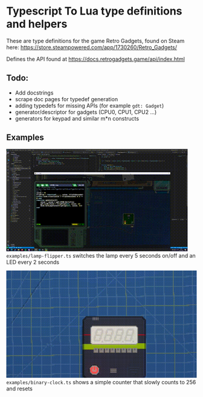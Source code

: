 # Typescript To Lua type definitions and helpers

These are type definitions for the game Retro Gadgets, found on Steam here:
https://store.steampowered.com/app/1730260/Retro_Gadgets/

Defines the API found at https://docs.retrogadgets.game/api/index.html

## Todo:

- Add docstrings
- scrape doc pages for typedef generation
- adding typedefs for missing APIs (for example `gdt: Gadget`)
- generator/descriptor for gadgets (CPU0, CPU1, CPU2 ...)
- generators for keypad and similar m*n constructs


## Examples


![](docs/lamp-flipper.gif)  
`examples/lamp-flipper.ts` switches the lamp every 5 seconds on/off and an LED every 2 seconds


![](docs/bin-clock.gif)  
`examples/binary-clock.ts` shows a simple counter that slowly counts to 256 and resets